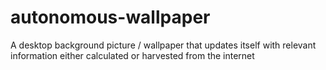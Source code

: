 # autonomous-wallpaper
A desktop background picture / wallpaper that updates itself with relevant information either calculated or harvested from the internet
